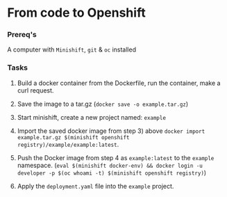 # From code to Openshift

### Prereq's

A computer with `Minishift`, `git` & `oc` installed


### Tasks

1) Build a docker container from the Dockerfile, run the container, make a curl request.

2) Save the image to a tar.gz (`docker save -o example.tar.gz`)

3) Start minishift, create a new project named: `example`

4) Import the saved docker image from step 3) above `docker import example.tar.gz $(minishift openshift registry)/example/example:latest`.

5) Push the Docker image from step 4 as `example:latest` to the `example` namespace. (`eval $(minishift docker-env) && docker login -u developer -p $(oc whoami -t) $(minishift openshift registry)`)

6) Apply the `deployment.yaml` file into the `example` project.